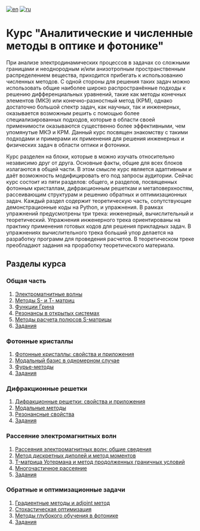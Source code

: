 [![en](https://img.shields.io/badge/lang-EN-blue.svg)](https://github.com/aashcher/ANMOP/blob/main/README.md)
[![ru](https://img.shields.io/badge/lang-RU-green.svg)](https://github.com/aashcher/ANMOP/blob/main/README.ru.md)

# Курс "Аналитические и численные методы в оптике и фотонике"

При анализе электродинамических процессов в задачах со сложными границами и неоднородным и/или анизотропным пространственным распределением вещества, приходится прибегать к использованию численных методов. С одной стороны для решения таких задач можно использовать общие наиболее широко распространённые подходы к решению дифференциальных уравнений, такие как методы конечных элементов (МКЭ) или конечно-разностный метод (КРМ), однако достаточно большой спектр задач, как научных, так и инженерных, оказывается возможным решить с помощью более специализированных подходов, которые в области своей применимости оказываются существенно более эффективными, чем упомянутые МКЭ и КРМ. Данный курс посвящен знакомству с такими подходами и примерами их применения для решения инженерных и физических задач в области оптики и фотоники.

Курс разделен на блоки, которые в можно изучать относительно независимо друг от друга. Основные факты, общие для всех блоков излагаются в общей части. В этом смысле курс является адаптивным и даёт возможность модифицировать его под запросы аудитории. Сейчас курс состоит из пяти разделов: общего, и разделов, посвященных фотонным кристаллам, дифракционным решеткам и метаповерхностям, рассеивающим структурам и решению обратных и оптимизационных задач. Каждый раздел содержит теоретическую часть, сопутствующие демонстрационные коды на Python, и упражнения. В рамках упражнений предусмотрены три трека: инженерный, вычислительный и теоретический. Упражнения инженерного трека ориентированы на практику применения готовых кодов для решения прикладных задач. В упражнениях вычислительного трека больший упор делается на разработку программ для проведения расчетов. В теоретическом треке преобладают задания на проработку теоретического материала.

## Разделы курса

### Общая часть

1. [Электроматнитные волны](https://nbviewer.org/github/aashcher/ANMOP/blob/main/nb_ru/Общая%20часть%201.%20Электромагнитные%20волны.ipynb)
2. [Методы S- и Т- матриц](https://nbviewer.org/github.com/aashcher/ANMOP/blob/main/nb_ru/Общая%20часть%202.%20Методы%20S-%20и%20Т-матриц.ipynb)
3. [Функции Грина](https://github.com/aashcher/ANMOP/blob/main/nb_ru/Общая%20часть%203.%20Функции%20Грина%20уравнения%20Гельмгольца.ipynb)
4. [Резонансы в открытых системах](https://github.com/aashcher/ANMOP/blob/main/nb_ru/Общая%20часть%204.%20Резонансы%20в%20открытых%20системах.ipynb)
5. [Методы расчета полюсов S-матрицы](https://github.com/aashcher/ANMOP/blob/main/nb_ru/Общая%20часть%205.%20Методы%20расчета%20полюсов%20и%20нулей.ipynb)
6. [Задания](https://github.com/aashcher/ANMOP/blob/main/nb_ru/Общая%20часть.%20Задания.ipynb)

### Фотонные кристаллы

1. [Фотонные кристаллы: свойства и приложения](https://github.com/aashcher/ANMOP/blob/main/nb_ru/Фотонные%20кристаллы%201.%20Общие%20свойства%20и%20приложения.ipynb)
2. [Модальный базис в одномерном случае](https://github.com/aashcher/ANMOP/blob/main/nb_ru/Фотонные%20кристаллы%202.%20Модальный%20базис%20в%20одномерном%20случае.ipynb)
3. [Фурье-методы](https://github.com/aashcher/ANMOP/blob/main/nb_ru/Фотонные%20кристаллы%203.%20Фурье-метод.ipynb)
4. [Задания](https://github.com/aashcher/ANMOP/blob/main/nb_ru/Фотонные%20кристаллы.%20Задания.ipynb)

### Дифракционные решетки

1. [Дифракционные решетки: свойства и приложения](https://github.com/aashcher/ANMOP/blob/main/nb_ru/Дифракционные%20решетки%201.%20Общие%20свойства%20и%20приложения.ipynb)
2. [Модальные методы](https://github.com/aashcher/ANMOP/blob/main/nb_ru/Дифракционные%20решетки%202.%20Модальные%20методы.ipynb)
3. [Резонансные свойства](https://github.com/aashcher/ANMOP/blob/main/nb_ru/Дифракционные%20решетки%203.%20Резонансные%20свойства.ipynb)
4. [Задания](https://github.com/aashcher/ANMOP/blob/main/nb_ru/Дифракционные%20решетки.%20Задания.ipynb)

### Рассеяние электромагнитных волн

1. [Рассеяния электромагнитных волн: общие сведения](https://github.com/aashcher/ANMOP/blob/main/nb_ru/Рассеяниие%20электромагнитных%20волн%201.%20Общие%20сведения.ipynb)
2. [Метод дискретных диполей и метод моментов](https://github.com/aashcher/ANMOP/blob/main/nb_ru/Рассеяниие%20электромагнитных%20волн%202.%20Метод%20дискретных%20диполей%20и%20метод%20моментов.ipynb)
3. [T-матрица Уотермана и метод продолженных граничных условий](https://github.com/aashcher/ANMOP/blob/main/nb_ru/Рассеяниие%20электромагнитных%20волн%203.%20Т-матрица%20Уотермана%20и%20метод%20продолжнных%20граничных%20условий.ipynb)
4. [Многочастичное рассеяние](https://github.com/aashcher/ANMOP/blob/main/nb_ru/Рассеяниие%20электромагнитных%20волн%204.%20Многочастичное%20рассеяние.ipynb)
5. [Задания](https://github.com/aashcher/ANMOP/blob/main/nb_ru/Рассеяниие%20электромагнитных%20волн.%20Задания.ipynb)

### Обратные и оптимизационные задачи

1. [Градиентные методы и adjoint метод](https://github.com/aashcher/ANMOP/blob/main/nb_ru/Обратные%20и%20оптимизационные%20задачи%201.%20Методы%20градиентного%20спуска.ipynb)
2. [Стохастическая оптимизация](https://github.com/aashcher/ANMOP/blob/main/nb_ru/Обратные%20и%20оптимизационные%20задачи%202.%20Методы%20стохастической%20оптимизации.ipynb)
3. [Методы глубокого обучения в фотонике](https://github.com/aashcher/ANMOP/blob/main/nb_ru/Обратные%20и%20оптимизационные%20задачи%203.%20Методы%20глубокого%20обучения.ipynb)
4. [Задания](https://github.com/aashcher/ANMOP/blob/main/nb_ru/Обратные%20и%20оптимизационные%20задачи.%20Задания.ipynb)
